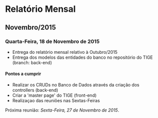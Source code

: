 # Relatório Mensal #

## Novembro/2015 ##

### Quarta-Feira, 18 de Novembro de 2015 ###

- Entrega do relatório mensal relativo à Outubro/2015
- Entrega dos modelos das entidades do banco no repositório do TIGE (branch: back-end)

#### Pontos a cumprir ####

- Realizar os CRUDs no Banco de Dados através da criação dos controllers (back-end)
- Criar a 'master page' do TIGE (front-end)
- Realizaçao das reuniões nas Sextas-Feiras

Próxima reunião: *Sexta-Feira, 27 de Novembro de 2015*.
